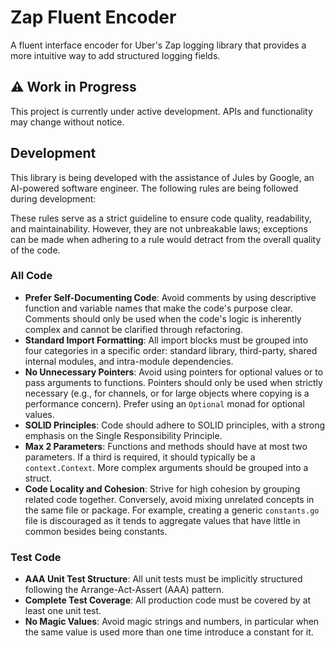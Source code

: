 # Zap Fluent Encoder

A fluent interface encoder for Uber's Zap logging library that provides a more intuitive way to add structured logging
fields.

## ⚠️ Work in Progress

This project is currently under active development. APIs and functionality may change without notice.

## Development

This library is being developed with the assistance of Jules by Google, an AI-powered software engineer. The following rules are being followed during development:

These rules serve as a strict guideline to ensure code quality, readability, and maintainability. However, they are not unbreakable laws; exceptions can be made when adhering to a rule would detract from the overall quality of the code.

### All Code

- **Prefer Self-Documenting Code**: Avoid comments by using descriptive function and variable names that make the code's purpose clear. Comments should only be used when the code's logic is inherently complex and cannot be clarified through refactoring.
- **Standard Import Formatting**: All import blocks must be grouped into four categories in a specific order: standard library, third-party, shared internal modules, and intra-module dependencies.
- **No Unnecessary Pointers**: Avoid using pointers for optional values or to pass arguments to functions. Pointers should only be used when strictly necessary (e.g., for channels, or for large objects where copying is a performance concern). Prefer using an `Optional` monad for optional values.
- **SOLID Principles**: Code should adhere to SOLID principles, with a strong emphasis on the Single Responsibility Principle.
- **Max 2 Parameters**: Functions and methods should have at most two parameters. If a third is required, it should typically be a `context.Context`. More complex arguments should be grouped into a struct.
- **Code Locality and Cohesion**: Strive for high cohesion by grouping related code together. Conversely, avoid mixing unrelated concepts in the same file or package. For example, creating a generic `constants.go` file is discouraged as it tends to aggregate values that have little in common besides being constants.

### Test Code

- **AAA Unit Test Structure**: All unit tests must be implicitly structured following the Arrange-Act-Assert (AAA) pattern.
- **Complete Test Coverage**: All production code must be covered by at least one unit test.
- **No Magic Values**: Avoid magic strings and numbers, in particular when the same value is used more than one time introduce a constant for it.
